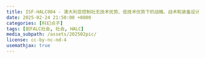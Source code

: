```yaml
---
title: ISF-HALC004 - 澳大利亚控制社无技术优势、低技术优势下的战略、战术和装备设计
date: 2025-02-24 21:50:00 +0800
categories: [科幻点子]
tags: [前FALC社会, 社会, HALC] 
media_subpath: /assets/202502pic/
license: cc-by-nc-nd-4
usemathjax: true
---
```


